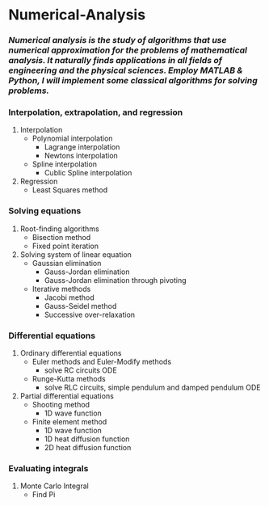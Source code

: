 # Numerical-Analysis
### _Numerical analysis is the study of algorithms that use numerical approximation for the problems of mathematical analysis. It naturally finds applications in all fields of engineering and the physical sciences. Employ MATLAB & Python, I will implement some classical algorithms for solving problems._

### Interpolation, extrapolation, and regression
1. Interpolation
    - Polynomial interpolation
        - Lagrange interpolation
        - Newtons interpolation
    - Spline interpolation
        - Cublic Spline interpolation
2. Regression
    - Least Squares method
### Solving equations
1. Root-finding algorithms
    - Bisection method
    - Fixed point iteration
2. Solving system of linear equation
    - Gaussian elimination
        - Gauss-Jordan elimination
        - Gauss-Jordan elimination through pivoting
    - Iterative methods
        - Jacobi method
        - Gauss-Seidel method
        - Successive over-relaxation
### Differential equations
1. Ordinary differential equations
    - Euler methods and Euler-Modify methods
        - solve RC circuits ODE
    - Runge-Kutta methods
        - solve RLC circuits, simple pendulum and damped pendulum ODE
2. Partial differential equations
    - Shooting method
        - 1D wave function
    - Finite element method
        - 1D wave function
        - 1D heat diffusion function
        - 2D heat diffusion function
### Evaluating integrals
1. Monte Carlo Integral
    - Find Pi
